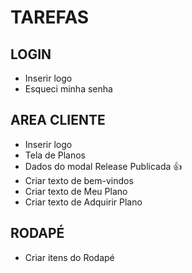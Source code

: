 # TAREFAS

## LOGIN
- Inserir logo 
- Esqueci minha senha

## AREA CLIENTE
- Inserir logo
- Tela de Planos
- Dados do modal Release Publicada 👍
- Criar texto de bem-vindos
- Criar texto de Meu Plano
- Criar texto de Adquirir Plano

## RODAPÉ
- Criar itens do Rodapé
